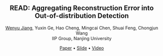 <h2 align="center">READ: Aggregating Reconstruction Error into Out-of-distribution Detection</h2>
<div align="center">

  <div>
    <a href="https://lygjwy.github.io/" target="_blank">Wenyu Jiang</a>,
    Yuxin Ge,
    Hao Cheng,
    Mingcai Chen,
    Shuai Feng,
    Chongjun Wang
  </div>
  <div>
    IIP Group, Nanjing University
  </div>

  <a href="https://arxiv.org/abs/2206.07459">Paper</a> •
  <a href="">Slide</a> •
  <a href="">Video</a>
</div>
